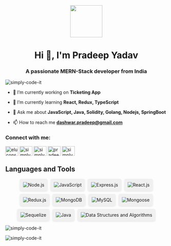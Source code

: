 <div id="header" align="center">
  <img src="https://media.giphy.com/media/M9gbBd9nbDrOTu1Mqx/giphy.gif" width="100"/>
</div>

<h1 align="center">Hi 👋, I'm Pradeep Yadav</h1>
<h3 align="center">A passionate MERN-Stack developer from India</h3>

<p align="left"> <img src="https://komarev.com/ghpvc/?username=simply-code-it&label=Profile%20views&color=0e75b6&style=flat" alt="simply-code-it" /> </p>

- 🔭 I’m currently working on **Ticketing App**

- 🌱 I’m currently learning **React, Redux, TypeScript**

- 💬 Ask me about **JavaScript, Java, Solidity, Golang, Nodejs, SpringBoot**

- 📫 How to reach me **dashwar.pradeep@gmail.com**


<h3 align="left">Connect with me:</h3>
<p align="left">
<a href="https://codepen.io/eluconsmider" target="blank"><img align="center" src="https://raw.githubusercontent.com/rahuldkjain/github-profile-readme-generator/master/src/images/icons/Social/codepen.svg" alt="eluconsmider" height="30" width="40" /></a>
<a href="https://linkedin.com/in/simplycodeit" target="blank"><img align="center" src="https://raw.githubusercontent.com/rahuldkjain/github-profile-readme-generator/master/src/images/icons/Social/linked-in-alt.svg" alt="simplycodeit" height="30" width="40" /></a>
<a href="https://codesandbox.com/simply-code-it" target="blank"><img align="center" src="https://raw.githubusercontent.com/rahuldkjain/github-profile-readme-generator/master/src/images/icons/Social/codesandbox.svg" alt="simply-code-it" height="30" width="40" /></a>
<a href="https://www.behance.net/pradeepyadav168" target="blank"><img align="center" src="https://raw.githubusercontent.com/rahuldkjain/github-profile-readme-generator/master/src/images/icons/Social/behance.svg" alt="pradeepyadav168" height="30" width="40" /></a>
<a href="https://www.leetcode.com/simplycodeit" target="blank"><img align="center" src="https://raw.githubusercontent.com/rahuldkjain/github-profile-readme-generator/master/src/images/icons/Social/leet-code.svg" alt="simplycodeit" height="30" width="40" /></a>
</p>

<h2>Languages and Tools</h2>

<div style="display: flex; flex-wrap: wrap; gap: 10px; justify-content: center;">
    <div style="text-align: center; padding: 10px; border-radius: 5px; background-color: #f0f0f0; box-shadow: 0 2px 5px rgba(0, 0, 0, 0.1);">
        <img src="https://img.shields.io/badge/Node.js-339933?style=for-the-badge&logo=node.js&logoColor=white" alt="Node.js">
    </div>
    <div style="text-align: center; padding: 10px; border-radius: 5px; background-color: #f0f0f0; box-shadow: 0 2px 5px rgba(0, 0, 0, 0.1);">
        <img src="https://img.shields.io/badge/JavaScript-F7DF1E?style=for-the-badge&logo=javascript&logoColor=black" alt="JavaScript">
    </div>
    <div style="text-align: center; padding: 10px; border-radius: 5px; background-color: #f0f0f0; box-shadow: 0 2px 5px rgba(0, 0, 0, 0.1);">
        <img src="https://img.shields.io/badge/Express.js-000000?style=for-the-badge&logo=express&logoColor=white" alt="Express.js">
    </div>
    <div style="text-align: center; padding: 10px; border-radius: 5px; background-color: #f0f0f0; box-shadow: 0 2px 5px rgba(0, 0, 0, 0.1);">
        <img src="https://img.shields.io/badge/React.js-61DAFB?style=for-the-badge&logo=react&logoColor=black" alt="React.js">
    </div>
    <div style="text-align: center; padding: 10px; border-radius: 5px; background-color: #f0f0f0; box-shadow: 0 2px 5px rgba(0, 0, 0, 0.1);">
        <img src="https://img.shields.io/badge/Redux.js-764ABC?style=for-the-badge&logo=redux&logoColor=white" alt="Redux.js">
    </div>
    <div style="text-align: center; padding: 10px; border-radius: 5px; background-color: #f0f0f0; box-shadow: 0 2px 5px rgba(0, 0, 0, 0.1);">
        <img src="https://img.shields.io/badge/MongoDB-47A248?style=for-the-badge&logo=mongodb&logoColor=white" alt="MongoDB">
    </div>
    <div style="text-align: center; padding: 10px; border-radius: 5px; background-color: #f0f0f0; box-shadow: 0 2px 5px rgba(0, 0, 0, 0.1);">
        <img src="https://img.shields.io/badge/MySQL-4479A1?style=for-the-badge&logo=mysql&logoColor=white" alt="MySQL">
    </div>
    <div style="text-align: center; padding: 10px; border-radius: 5px; background-color: #f0f0f0; box-shadow: 0 2px 5px rgba(0, 0, 0, 0.1);">
        <img src="https://img.shields.io/badge/Mongoose-880000?style=for-the-badge&logo=mongoose&logoColor=white" alt="Mongoose">
    </div>
    <div style="text-align: center; padding: 10px; border-radius: 5px; background-color: #f0f0f0; box-shadow: 0 2px 5px rgba(0, 0, 0, 0.1);">
        <img src="https://img.shields.io/badge/Sequelize-52B0E7?style=for-the-badge&logo=sequelize&logoColor=white" alt="Sequelize">
    </div>
    <div style="text-align: center; padding: 10px; border-radius: 5px; background-color: #f0f0f0; box-shadow: 0 2px 5px rgba(0, 0, 0, 0.1);">
        <img src="https://img.shields.io/badge/Java-007396?style=for-the-badge&logo=java&logoColor=white" alt="Java">
    </div>
    <div style="text-align: center; padding: 10px; border-radius: 5px; background-color: #f0f0f0; box-shadow: 0 2px 5px rgba(0, 0, 0, 0.1);">
        <img src="https://img.shields.io/badge/Data%20Structures%20and%20Algorithms-00BFFF?style=for-the-badge" alt="Data Structures and Algorithms">
    </div>
</div>


<p><img align="center" src="https://github-readme-stats.vercel.app/api/top-langs?username=simply-code-it&show_icons=true&locale=en&layout=compact" alt="simply-code-it" /></p>

<p><img align="center" src="https://github-readme-streak-stats.herokuapp.com/?user=simply-code-it&" alt="simply-code-it" /></p>

